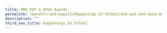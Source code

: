 ```yaml
---
title: MOE PAT & OYEA Awards
permalink: /parents-and-pupils/Happenings-In-School/moe-pat-and-oyea-awards
description: ""
third_nav_title: Happenings In School
---
```

